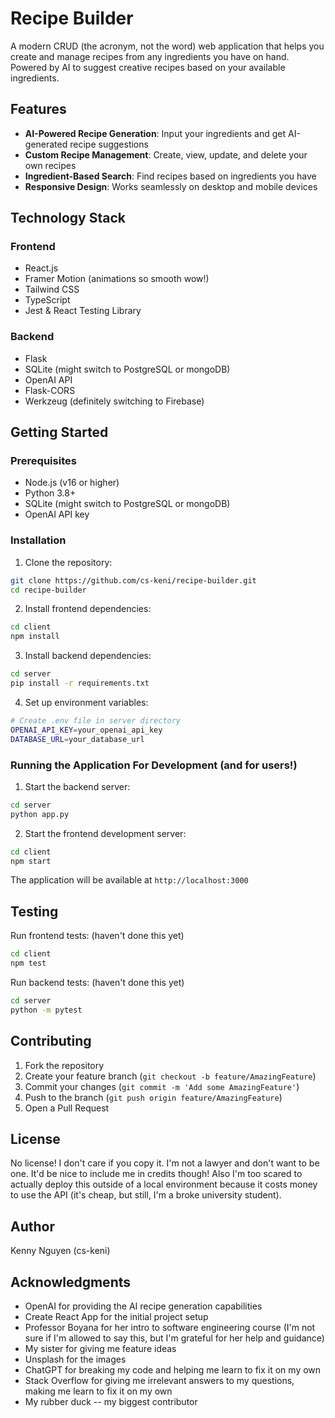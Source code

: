 # Recipe Builder

A modern CRUD (the acronym, not the word) web application that helps you create and manage recipes from any ingredients you have on hand. Powered by AI to suggest creative recipes based on your available ingredients.

## Features

- **AI-Powered Recipe Generation**: Input your ingredients and get AI-generated recipe suggestions
- **Custom Recipe Management**: Create, view, update, and delete your own recipes
- **Ingredient-Based Search**: Find recipes based on ingredients you have
- **Responsive Design**: Works seamlessly on desktop and mobile devices

## Technology Stack

### Frontend
- React.js
- Framer Motion (animations so smooth wow!)
- Tailwind CSS
- TypeScript
- Jest & React Testing Library

### Backend
- Flask 
- SQLite (might switch to PostgreSQL or mongoDB)
- OpenAI API
- Flask-CORS
- Werkzeug (definitely switching to Firebase)

## Getting Started

### Prerequisites
- Node.js (v16 or higher)
- Python 3.8+
- SQLite (might switch to PostgreSQL or mongoDB)
- OpenAI API key

### Installation

1. Clone the repository:

```bash
git clone https://github.com/cs-keni/recipe-builder.git
cd recipe-builder
```

2. Install frontend dependencies:
```bash
cd client
npm install
```

3. Install backend dependencies:
```bash
cd server
pip install -r requirements.txt
```

4. Set up environment variables:
```bash
# Create .env file in server directory
OPENAI_API_KEY=your_openai_api_key
DATABASE_URL=your_database_url
```

### Running the Application For Development (and for users!)

1. Start the backend server:
```bash
cd server
python app.py
```

2. Start the frontend development server:
```bash
cd client
npm start
```

The application will be available at `http://localhost:3000`

## Testing

Run frontend tests: (haven't done this yet)
```bash
cd client
npm test
```

Run backend tests: (haven't done this yet)
```bash
cd server
python -m pytest
```

## Contributing

1. Fork the repository
2. Create your feature branch (`git checkout -b feature/AmazingFeature`)
3. Commit your changes (`git commit -m 'Add some AmazingFeature'`)
4. Push to the branch (`git push origin feature/AmazingFeature`)
5. Open a Pull Request

## License

No license! I don't care if you copy it. I'm not a lawyer and don't want to be one. It'd be nice to include me in credits though! Also I'm too scared to actually deploy this outside of a local environment because it costs money to use the API (it's cheap, but still, I'm a broke university student).

## Author

Kenny Nguyen (cs-keni)

## Acknowledgments

- OpenAI for providing the AI recipe generation capabilities
- Create React App for the initial project setup
- Professor Boyana for her intro to software engineering course (I'm not sure if I'm allowed to say this, but I'm grateful for her help and guidance)
- My sister for giving me feature ideas
- Unsplash for the images
- ChatGPT for breaking my code and helping me learn to fix it on my own
- Stack Overflow for giving me irrelevant answers to my questions, making me learn to fix it on my own
- My rubber duck -- my biggest contributor
